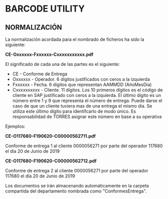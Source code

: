 # BARCODE UTILITY

## NORMALIZACIÓN

La normalización acordada para el nombrado de ficheros ha sido la siguiente:

  **CE-Oxxxxxx-Fxxxxxx-Cxxxxxxxxxxx.pdf**

El significado de cada una de las partes es el siguiente:

* CE - Conforme de Entrega
* Oxxxxxx - Operador. 6 dígitos justificados con ceros a la izquierda
* Fxxxxxx - Fecha. 6 dígitos que representan AAMMDD (AñoMesDia)
* Cxxxxxxxxxx - Cliente. 11 dígitos. Los 10 primeros dígitos es el código de cliente en SAP justificado con ceros a la izquierda. El último dígito es un número entre 1 y 9 que representa el número de entrega. Puede darse el caso de que un cliente tuviera mas de una entrega el mismo día. Se utiliza este último dígito para identifcarlo de modo único. Es responsabilidad de TORRES asignar este número en base a su operativa

Ejemplos: 

  **CE-O117680-F190620-C00000562711.pdf**

Conforme de entrega 1 al cliente 0000056271 por parte del operador 117680 el día 20 de Junio de 2019

  **CE-O117680-F190620-C00000562712.pdf**

Conforme de entrega 2 al cliente 0000056271 por parte del operador 117680 el día 20 de Junio de 2019

Los documentos se irán almacenando automáticamente en la carpeta compartida del departamento nombrada como "ConformesEntrega".


